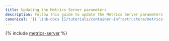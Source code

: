 ```yaml
---
title: Updating the Metrics Server parameters
description: Follow this guide to update the Metrics Server parameters.
canonical: '{{ link-docs }}/tutorials/container-infrastructure/metrics-server'
---
```


{% include [metrics-server](../../_tutorials/k8s/metrics-server.md) %}